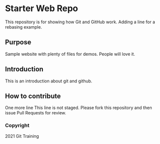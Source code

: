 # Starter Web Repo

This repository is for showing how Git and GitHub work. Adding a line for a rebasing example.

## Purpose

Sample website with plenty of files for demos. People will love it.

## Introduction

This is an introduction about git and github.

## How to contribute

One more line
This line is not staged.
Please fork this repository and then issue Pull Requests for review.

### Copyright

2021 Git Training